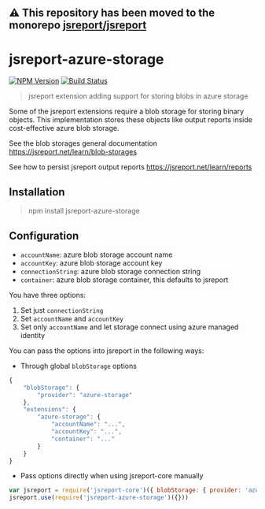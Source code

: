 **⚠️ This repository has been moved to the monorepo [jsreport/jsreport](https://github.com/jsreport/jsreport)**
--

# jsreport-azure-storage
[![NPM Version](http://img.shields.io/npm/v/jsreport-azure-storage.svg?style=flat-square)](https://npmjs.com/package/jsreport-azure-storage)
[![Build Status](https://travis-ci.com/jsreport/jsreport-azure-storage.png?branch=master)](https://travis-ci.org/jsreport/jsreport-azure-storage)

> jsreport extension adding support for storing blobs in azure storage

Some of the jsreport extensions require a blob storage for storing binary objects. This implementation stores these objects like output reports inside cost-effective azure blob storage.

See the blob storages general documentation
https://jsreport.net/learn/blob-storages

See how to persist jsreport output reports
https://jsreport.net/learn/reports

## Installation

> npm install jsreport-azure-storage

## Configuration

- `accountName`:  azure blob storage account name
- `accountKey`:  azure blob storage account key
- `connectionString`: azure blob storage connection string
- `container`: azure blob storage container, this defaults to jsreport

You have three options:
1. Set just `connectionString`
2. Set `accountName` and `accountKey`
3. Set only `accountName` and let storage connect using azure managed identity

You can pass the options into jsreport in the following ways:

- Through global `blobStorage` options
```js
{
	"blobStorage": {  
		"provider": "azure-storage"
	},
	"extensions": {
		"azure-storage": {
			"accountName": "...",
			"accountKey": "...",
			"container": "..."
		}
	}
}
```

- Pass options directly when using jsreport-core manually
```js
var jsreport = require('jsreport-core')({ blobStorage: { provider: 'azure-storage' } })
jsreport.use(require('jsreport-azure-storage')({}))
```
